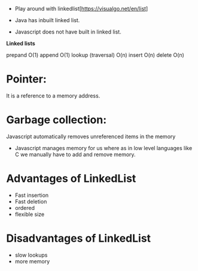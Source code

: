 - Play around with linkedlist[https://visualgo.net/en/list]

- Java has inbuilt linked list.
- Javascript does not have built in linked list.

**Linked lists**

prepand O(1)
append O(1)
lookup (traversal) O(n)
insert O(n)
delete O(n)

# Pointer:

It is a reference to a memory address.

# Garbage collection:

Javascript automatically removes unreferenced items in the memory

- Javascript manages memory for us where as in low level languages like C we manually have to add and remove memory.

# Advantages of LinkedList

- Fast insertion
- Fast deletion
- ordered
- flexible size

# Disadvantages of LinkedList

- slow lookups
- more memory
